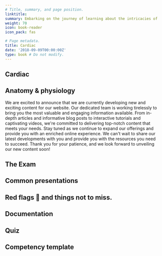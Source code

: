 ```yaml
---
# Title, summary, and page position.
linktitle: 
summary: Embarking on the journey of learning about the intricacies of the cardiac system empowers students to acquire the knowledge and skills necessary for accurate assessment, diagnosis, and management of cardiac conditions, playing a crucial role in preserving heart health and enhancing the well-being of patien
weight: 70
icon: book-reader
icon_pack: fas

# Page metadata.
title: Cardiac
date: '2018-09-09T00:00:00Z'
type: book # Do not modify.
---
```


## Cardiac



## Anatomy & physiology

We are  excited to announce that we are currently developing new and exciting content for our website. Our dedicated team is working tirelessly to bring you the most valuable and engaging information available. From in-depth articles and informative blog posts to interactive tutorials and captivating videos, we're committed to delivering top-notch content that meets your needs. Stay tuned as we continue to expand our offerings and provide you with an enriched online experience. We can't wait to share our latest developments with you and provide you with the resources you need to succeed. Thank you for your patience, and we look forward to unveiling our new content soon!

## The Exam


## Common presentations


## Red flags 🚩 and things not to miss. 


## Documentation



## Quiz



## Competency template 